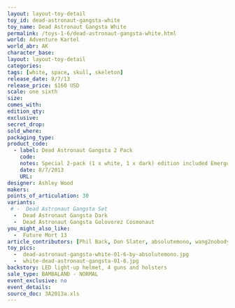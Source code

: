 ```yaml
---
layout: layout-toy-detail 
toy_id: dead-astronaut-gangsta-white
toy_name: Dead Astronaut Gangsta White
permalink: /toys-1-6/dead-astronaut-gangsta-white.html
world: Adventure Kartel
world_abr: AK
character_base: 
layout: layout-toy-detail
categories: 
tags: [white, space, skull, skeleton]
release_date: 8/7/13
release_price: $160 USD
scale: one sixth
size: 
comes_with: 
edition_qty: 
exclusive: 
secret_drop: 
sold_where: 
packaging_type: 
product_code: 
  - label: Dead Astronaut Gangsta 2 Pack
    code: 
    notes: Special 2-pack (1 x white, 1 x dark) edition included Emergency Thruster Unit, flag and lunar surface. $160 USD for the set.
    date: 8/7/2013
    URL:
designer: Ashley Wood
makers: 
points_of_articulation: 30
variants: 
 # -  Dead Astronaut Gangsta Set
  -  Dead Astronaut Gangsta Dark
  -  Dead Astronaut Gangsta Golovorez Cosmonaut
you_might_also_like:
  -  Future Mort 13
article_contributors: [Phil Back, Don Slater, absolutemono, wang2nobody]
toy_pics: 
  -  dead-astronaut-gangsta-white-01-6-by-absolutemono.jpg
  -  white-dead-astronaut-gangsta-01-6.jpg
backstory: LED light-up helmet, 4 guns and holsters
sale_type: BAMBALAND - NORMAL
event_exclusive: no
event_details: 
source_doc: 3A2013a.xls
---
```

